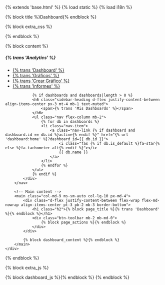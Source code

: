 {% extends 'base.html' %}
{% load static %}
{% load i18n %}

{% block title %}Dashboard{% endblock %}

{% block extra_css %}
<link rel="stylesheet" href="{% static 'dashboard/css/dashboard.css' %}">
{% endblock %}

{% block content %}
<div class="container-fluid">
    <div class="row">
        <!-- Sidebar -->
        <nav id="sidebar" class="col-md-3 col-lg-2 d-md-block bg-light sidebar">
            <div class="position-sticky pt-3">
                <h5 class="sidebar-heading d-flex justify-content-between align-items-center px-3 mt-4 mb-1 text-muted">
                    <span>{% trans 'Analytics' %}</span>
                </h5>
                <ul class="nav flex-column">
                    <li class="nav-item">
                        <a class="nav-link {% if request.resolver_match.url_name == 'home' %}active{% endif %}" href="{% url 'dashboard:home' %}">
                            <i class="fas fa-chart-line"></i>
                            {% trans 'Dashboard' %}
                        </a>
                    </li>
                    <li class="nav-item">
                        <a class="nav-link {% if request.resolver_match.url_name == 'chart_list' %}active{% endif %}" href="{% url 'dashboard:chart_list' %}">
                            <i class="fas fa-chart-bar"></i>
                            {% trans 'Gráficos' %}
                        </a>
                    </li>
                    <li class="nav-item">
                        <a class="nav-link {% if request.resolver_match.url_name == 'chart_builder' %}active{% endif %}" href="{% url 'dashboard:chart_builder' %}">
                            <i class="fas fa-plus-circle"></i>
                            {% trans 'Crear Gráfico' %}
                        </a>
                    </li>
                    <li class="nav-item">
                        <a class="nav-link {% if request.resolver_match.url_name == 'report_list' %}active{% endif %}" href="{% url 'dashboard:report_list' %}">
                            <i class="fas fa-file-alt"></i>
                            {% trans 'Informes' %}
                        </a>
                    </li>
                </ul>
                
                {% if dashboards and dashboards|length > 0 %}
                <h6 class="sidebar-heading d-flex justify-content-between align-items-center px-3 mt-4 mb-1 text-muted">
                    <span>{% trans 'Mis Dashboards' %}</span>
                </h6>
                <ul class="nav flex-column mb-2">
                    {% for db in dashboards %}
                    <li class="nav-item">
                        <a class="nav-link {% if dashboard and dashboard.id == db.id %}active{% endif %}" href="{% url 'dashboard:home' %}?dashboard_id={{ db.id }}">
                            <i class="fas {% if db.is_default %}fa-star{% else %}fa-tachometer-alt{% endif %}"></i>
                            {{ db.name }}
                        </a>
                    </li>
                    {% endfor %}
                </ul>
                {% endif %}
            </div>
        </nav>

        <!-- Main content -->
        <main class="col-md-9 ms-sm-auto col-lg-10 px-md-4">
            <div class="d-flex justify-content-between flex-wrap flex-md-nowrap align-items-center pt-3 pb-2 mb-3 border-bottom">
                <h1 class="h2">{% block page_title %}{% trans 'Dashboard' %}{% endblock %}</h1>
                <div class="btn-toolbar mb-2 mb-md-0">
                    {% block page_actions %}{% endblock %}
                </div>
            </div>

            {% block dashboard_content %}{% endblock %}
        </main>
    </div>
</div>
{% endblock %}

{% block extra_js %}
<script src="https://cdn.jsdelivr.net/npm/chart.js@3.7.1/dist/chart.min.js"></script>
<script src="{% static 'dashboard/js/dashboard.js' %}"></script>
{% block dashboard_js %}{% endblock %}
{% endblock %}
